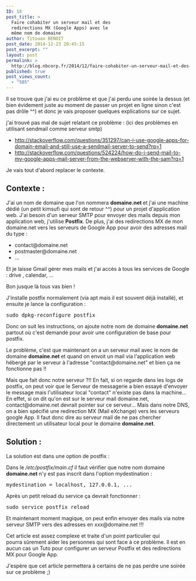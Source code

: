 ```yaml
---
ID: 18
post_title: >
  Faire cohabiter un serveur mail et des
  redirections MX (Google Apps) avec le
  même nom de domaine
author: Titouan BENOIT
post_date: 2014-12-23 20:45:15
post_excerpt: ""
layout: post
permalink: >
  http://blog.nbcorp.fr/2014/12/faire-cohabiter-un-serveur-mail-et-des-redirections-mx-google-apps-avec-le-meme-nom-de-domaine/
published: true
post_views_count:
  - "505"
---
```

<p>
 Il se trouve que j&#39;ai eu ce probl&egrave;me et que j&#39;ai perdu une soir&eacute;e la dessus&nbsp;(et bien &eacute;videment juste au moment de passer un projet en ligne sinon c&#39;est pas dr&ocirc;le ^^) et donc je vais proposer quelques explications sur ce sujet.
</p>

<p>
 j&#39;ai trouv&eacute; pas mal de sujet relatant ce probl&egrave;me : (ici des probl&egrave;mes en utilisant sendmail comme serveur smtp)
</p>

<ul>
 <li>
    <a href="http://stackoverflow.com/questions/351297/can-i-use-google-apps-for-domain-email-and-still-use-a-sendmail-server-to-send?rq=1">http://stackoverflow.com/questions/351297/can-i-use-google-apps-for-domain-email-and-still-use-a-sendmail-server-to-send?rq=1</a>
 </li>
   <li>
    <a href="http://stackoverflow.com/questions/524224/how-do-i-send-mail-to-my-google-apps-mail-server-from-the-webserver-with-the-sam?rq=1">http://stackoverflow.com/questions/524224/how-do-i-send-mail-to-my-google-apps-mail-server-from-the-webserver-with-the-sam?rq=1</a>
   </li>
</ul>

<p>
 Je vais tout d&#39;abord replacer le contexte.
</p>

<h2>
  Contexte :
</h2>

<p>
  J&#39;ai un nom de domaine que l&#39;on nommera <strong>domaine.net </strong>et j&#39;ai une machine d&eacute;di&eacute; (un petit kimsufi&nbsp;qui sont de retour ^^) pour un projet d&#39;application web. J&#39;ai besoin d&#39;un serveur SMTP pour envoyer des mails depuis mon application web, j&#39;utilise <strong>Postfix</strong>. De plus, j&#39;ai des redirections MX de mon domaine.net vers les serveurs de Google App pour avoir des adresses mail du type :&nbsp;
</p>

<ul>
 <li>
    contact@domaine.net
 </li>
   <li>
    postmaster@domaine.net
 </li>
   <li>
    ...
  </li>
</ul>

<p>
 Et je laisse Gmail g&eacute;rer mes mails et j&#39;ai acc&egrave;s &agrave; tous les services de Google : drive , calendar, ...
</p>

<p>
   Bon jusque l&agrave; tous&nbsp;vas bien !
</p>

<p>
  J&#39;installe postfix normalement (via apt mais il est souvent d&eacute;j&agrave; install&eacute;), et ensuite je lance la configuration :
</p>

<pre class="\&quot;code\&quot;">
sudo dpkg-reconfigure postfix</pre>

<p>
   Donc on suit les instructions, on ajoute notre nom de domaine <strong>domaine.net</strong> partout o&ugrave; c&#39;est demand&eacute; pour avoir une configuration de base pour postfix.
</p>

<p>
   Le probl&egrave;me, c&#39;est que maintenant on a un serveur mail avec le nom de domaine <strong>domaine.net&nbsp;</strong>et quand on envoit un mail via l&#39;application web h&eacute;berg&eacute; par le serveur &agrave; l&#39;adresse &quot;contact@domaine.net&quot; et bien &ccedil;a ne fonctionne pas !!
</p>

<p>
 Mais que fait donc notre serveur ?!! En fait, si on regarde dans les logs de postfix, on peut voir que le Serveur de messagerie a bien essay&eacute; d&#39;envoyer le message mais l&#39;utilisateur local &quot;contact&quot; n&#39;existe pas dans la machine... En effet, si on dit qu&#39;on est sur le serveur mail domaine.net, contact@domaine.net devrait pointer sur ce serveur... Mais dans notre DNS, on a bien sp&eacute;cifi&eacute; une redirection MX (Mail eXchange) vers les serveurs google App. Il faut donc dire au serveur mail de ne pas chercher directement un utilisateur local pour le domaine <strong>domaine.net</strong>.
</p>

<h2>
   Solution :&nbsp;
</h2>

<p>
  La solution est dans une option de postfix :
</p>

<p>
  Dans le<em> </em><em>/etc/postfix/main.cf</em> il faut v&eacute;rifier que notre nom domaine <strong>domaine.net</strong> n&#39;y est pas inscrit dans l&#39;option mydestination :
</p>

<pre class="\&quot;code\&quot;">
mydestination = localhost, 127.0.0.1, ...</pre>

<p>
  Apr&egrave;s un petit reload du service &ccedil;a devrait fonctionner :
</p>

<pre class="\&quot;code\&quot;">
sudo service postfix reload</pre>

<p>
 <span style="\&quot;color:#008000;\&quot;">Et maintenant moment magique, on peut enfin envoyer des mails via notre serveur SMTP vers des adresses en xxx@domaine.net !!!</span>
</p>

<p>
 Cet&nbsp;article est assez complexe et traite d&#39;un point particulier qui pourra&nbsp;s&ucirc;rement aider les personnes qui sont face &agrave; ce probl&egrave;me. Il est en aucun cas un Tuto pour configurer un serveur Postfix et des redirections MX pour Google App.
</p>

<p>
  J&#39;esp&egrave;re que cet article permettera &agrave; certains de ne pas perdre une soir&eacute;e sur ce probl&egrave;me ;)
</p>

<p>
  &nbsp;
</p>